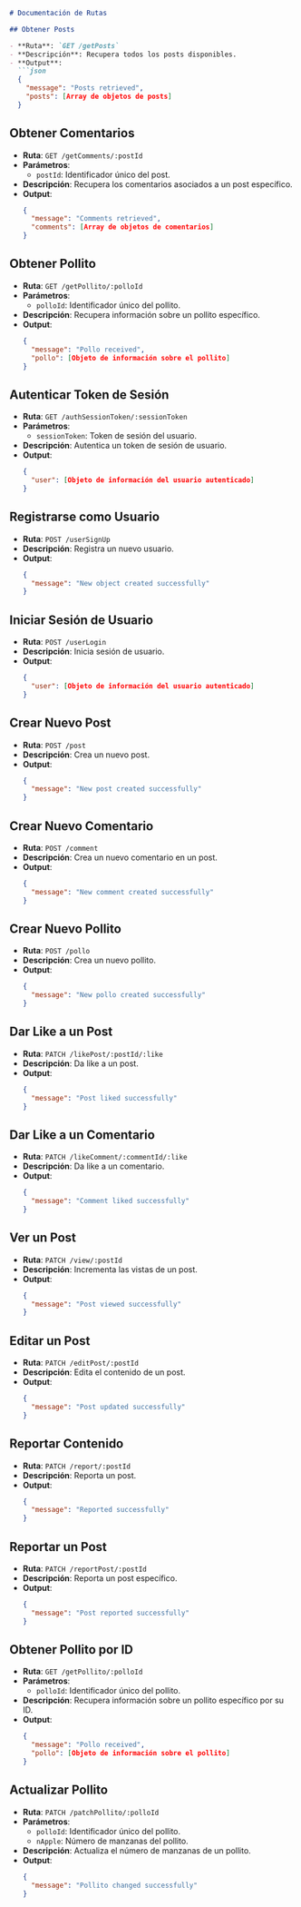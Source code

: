 ```markdown
# Documentación de Rutas

## Obtener Posts

- **Ruta**: `GET /getPosts`
- **Descripción**: Recupera todos los posts disponibles.
- **Output**:
  ```json
  {
    "message": "Posts retrieved",
    "posts": [Array de objetos de posts]
  }
  ```

## Obtener Comentarios

- **Ruta**: `GET /getComments/:postId`
- **Parámetros**:
  - `postId`: Identificador único del post.
- **Descripción**: Recupera los comentarios asociados a un post específico.
- **Output**:
  ```json
  {
    "message": "Comments retrieved",
    "comments": [Array de objetos de comentarios]
  }
  ```

## Obtener Pollito

- **Ruta**: `GET /getPollito/:polloId`
- **Parámetros**:
  - `polloId`: Identificador único del pollito.
- **Descripción**: Recupera información sobre un pollito específico.
- **Output**:
  ```json
  {
    "message": "Pollo received",
    "pollo": [Objeto de información sobre el pollito]
  }
  ```

## Autenticar Token de Sesión

- **Ruta**: `GET /authSessionToken/:sessionToken`
- **Parámetros**:
  - `sessionToken`: Token de sesión del usuario.
- **Descripción**: Autentica un token de sesión de usuario.
- **Output**:
  ```json
  {
    "user": [Objeto de información del usuario autenticado]
  }
  ```

## Registrarse como Usuario

- **Ruta**: `POST /userSignUp`
- **Descripción**: Registra un nuevo usuario.
- **Output**:
  ```json
  {
    "message": "New object created successfully"
  }
  ```

## Iniciar Sesión de Usuario

- **Ruta**: `POST /userLogin`
- **Descripción**: Inicia sesión de usuario.
- **Output**:
  ```json
  {
    "user": [Objeto de información del usuario autenticado]
  }
  ```

## Crear Nuevo Post

- **Ruta**: `POST /post`
- **Descripción**: Crea un nuevo post.
- **Output**:
  ```json
  {
    "message": "New post created successfully"
  }
  ```

## Crear Nuevo Comentario

- **Ruta**: `POST /comment`
- **Descripción**: Crea un nuevo comentario en un post.
- **Output**:
  ```json
  {
    "message": "New comment created successfully"
  }
  ```

## Crear Nuevo Pollito

- **Ruta**: `POST /pollo`
- **Descripción**: Crea un nuevo pollito.
- **Output**:
  ```json
  {
    "message": "New pollo created successfully"
  }
  ```

## Dar Like a un Post

- **Ruta**: `PATCH /likePost/:postId/:like`
- **Descripción**: Da like a un post.
- **Output**:
  ```json
  {
    "message": "Post liked successfully"
  }
  ```

## Dar Like a un Comentario

- **Ruta**: `PATCH /likeComment/:commentId/:like`
- **Descripción**: Da like a un comentario.
- **Output**:
  ```json
  {
    "message": "Comment liked successfully"
  }
  ```

## Ver un Post

- **Ruta**: `PATCH /view/:postId`
- **Descripción**: Incrementa las vistas de un post.
- **Output**:
  ```json
  {
    "message": "Post viewed successfully"
  }
  ```

## Editar un Post

- **Ruta**: `PATCH /editPost/:postId`
- **Descripción**: Edita el contenido de un post.
- **Output**:
  ```json
  {
    "message": "Post updated successfully"
  }
  ```

## Reportar Contenido

- **Ruta**: `PATCH /report/:postId`
- **Descripción**: Reporta un post.
- **Output**:
  ```json
  {
    "message": "Reported successfully"
  }
  ```

## Reportar un Post

- **Ruta**: `PATCH /reportPost/:postId`
- **Descripción**: Reporta un post específico.
- **Output**:
  ```json
  {
    "message": "Post reported successfully"
  }
  ```

## Obtener Pollito por ID

- **Ruta**: `GET /getPollito/:polloId`
- **Parámetros**:
  - `polloId`: Identificador único del pollito.
- **Descripción**: Recupera información sobre un pollito específico por su ID.
- **Output**:
  ```json
  {
    "message": "Pollo received",
    "pollo": [Objeto de información sobre el pollito]
  }
  ```

## Actualizar Pollito

- **Ruta**: `PATCH /patchPollito/:polloId`
- **Parámetros**:
  - `polloId`: Identificador único del pollito.
  - `nApple`: Número de manzanas del pollito.
- **Descripción**: Actualiza el número de manzanas de un pollito.
- **Output**:
  ```json
  {
    "message": "Pollito changed successfully"
  }
  ```
```
